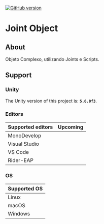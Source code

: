 [![GitHub version](https://badge.fury.io/gh/popenke%2Funity-seed.svg)](https://badge.fury.io/gh/popenke%2Funity-seed)

# Joint Object

## About
Objeto Complexo, utilizando Joints e Scripts.

## Support
### Unity
The Unity version of this project is: **`5.6.0f3`**.

### Editors

| Supported editors | Upcoming |
|-------------------|----------|
| MonoDevelop       |          |
| Visual Studio     |          |
| VS Code           |          |
| Rider-EAP         |          |

### OS

| Supported OS |
|--------------|
| Linux        |
| macOS        |
| Windows      |
